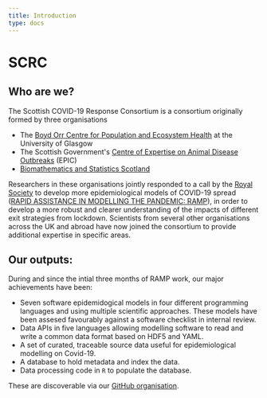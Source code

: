 ```yaml
---
title: Introduction
type: docs
---
```


# SCRC 

## Who are we?
The Scottish COVID-19 Response Consortium is a consortium originally formed by three organisations

- The [Boyd Orr Centre for Population and Ecosystem Health](https://www.gla.ac.uk/research/az/boydorr/) at the University of Glasgow
- The Scottish Government's [Centre of Expertise on Animal Disease Outbreaks](https://www.epicscotland.org/) (EPIC)
- [Biomathematics and Statistics Scotland](https://www.bioss.ac.uk/)

Researchers in these organisations jointly responded to a call by the [Royal Society](https://royalsociety.org/topics-policy/health-and-wellbeing/ramp/) to develop more epidemiological models of COVID-19 spread ([RAPID ASSISTANCE IN MODELLING THE PANDEMIC: RAMP](https://epcced.github.io/ramp/)), in order to develop a more robust and clearer understanding of the impacts of different exit strategies from lockdown. Scientists from several other organisations across the UK and abroad have now joined the consortium to provide additional expertise in specific areas. 

## Our outputs:

During and since the intial three months of RAMP work, our major achievements have been:

- Seven software epidemidogical models in four different programming languages and using multiple scientific approaches. These models have been assesed favourably against a software checklist in internal review.
- Data APIs in five languages allowing modelling software to read and write a common data format based on HDF5 and YAML.
- A set of curated, traceable source data useful for epidemiological modelling on Covid-19.
- A database to hold metadata and index the data.
- Data processing code in `R` to populate the database.

These are discoverable via our [GitHub organisation](https://github.com/ScottishCovidResponse).